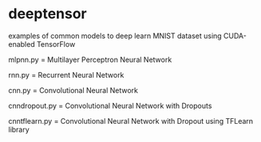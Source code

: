 # deeptensor

examples of common models to deep learn MNIST dataset using CUDA-enabled TensorFlow

mlpnn.py = Multilayer Perceptron Neural Network

rnn.py = Recurrent Neural Network

cnn.py = Convolutional Neural Network

cnndropout.py = Convolutional Neural Network with Dropouts

cnntflearn.py = Convolutional Neural Network with Dropout using TFLearn library
